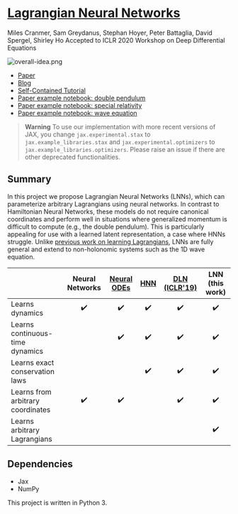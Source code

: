 [Lagrangian Neural Networks](https://arxiv.org/abs/2003.04630)
=======
Miles Cranmer, Sam Greydanus, Stephan Hoyer, Peter Battaglia, David Spergel, Shirley Ho
Accepted to ICLR 2020 Workshop on Deep Differential Equations

![overall-idea.png](static/overall-idea.png)

* [Paper](https://arxiv.org/abs/2003.04630)
* [Blog](https://greydanus.github.io/2020/03/10/lagrangian-nns/)
* [Self-Contained Tutorial](https://colab.research.google.com/drive/1CSy-xfrnTX28p1difoTA8ulYw0zytJkq)
* [Paper example notebook: double pendulum](https://github.com/MilesCranmer/lagrangian_nns/blob/master/notebooks/DoublePendulum.ipynb)
* [Paper example notebook: special relativity](https://github.com/MilesCranmer/lagrangian_nns/blob/master/notebooks/SpecialRelativity.ipynb)
* [Paper example notebook: wave equation](https://github.com/MilesCranmer/lagrangian_nns/blob/master/notebooks/WaveEquation.ipynb)

> **Warning**
> To use our implementation with more recent versions of JAX, you change `jax.experimental.stax` to `jax.example_libraries.stax` and `jax.experimental.optimizers` to `jax.example_libraries.optimizers`. Please raise an issue if there are other deprecated functionalities.

Summary
--------

In this project we propose Lagrangian Neural Networks (LNNs), which can parameterize arbitrary Lagrangians using neural networks. In contrast to Hamiltonian Neural Networks, these models do not require canonical coordinates and perform well in situations where generalized momentum is difficult to compute (e.g., the double pendulum). This is particularly appealing for use with a learned latent representation, a case where HNNs struggle. Unlike [previous work on learning Lagrangians](https://arxiv.org/pdf/1907.04490.pdf), LNNs are fully general and extend to non-holonomic systems such as the 1D wave equation.

|	| Neural Networks  | [Neural ODEs](https://arxiv.org/abs/1806.07366) | [HNN](https://arxiv.org/abs/1906.01563)  | [DLN (ICLR'19)](https://arxiv.org/abs/1907.04490) | LNN (this work) |
| ------------- |:------------:| :------------:| :------------:| :------------:| :------------:|
| Learns dynamics | ✔️ | ✔️ | ✔️ | ✔️ | ✔️ |
| Learns continuous-time dynamics | | ✔️ | ✔️ | ✔️ | ✔️ |
| Learns exact conservation laws | | | ✔️ | ✔️ | ✔️ |
| Learns from arbitrary coordinates| ✔️ | ✔️ || ✔️ | ✔️ |
| Learns arbitrary Lagrangians | | |  | | ✔️ |




Dependencies
--------
 * Jax
 * NumPy

This project is written in Python 3.
